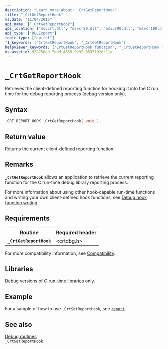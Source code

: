 ```yaml
---
description: "Learn more about: _CrtGetReportHook"
title: "_CrtGetReportHook"
ms.date: "11/04/2016"
api_name: ["_CrtGetReportHook"]
api_location: ["msvcrt.dll", "msvcr80.dll", "msvcr90.dll", "msvcr100.dll", "msvcr100_clr0400.dll", "msvcr110.dll", "msvcr110_clr0400.dll", "msvcr120.dll", "msvcr120_clr0400.dll", "ucrtbase.dll"]
api_type: ["DLLExport"]
topic_type: ["apiref"]
f1_keywords: ["CrtGetReportHook", "_CrtGetReportHook"]
helpviewer_keywords: ["CrtGetReportHook function", "_CrtGetReportHook function"]
ms.assetid: 922758ed-7edd-4359-9c92-0535192dc11a
---
```

# `_CrtGetReportHook`

Retrieves the client-defined reporting function for hooking it into the C run time for the debug reporting process (debug version only).

## Syntax

```C
_CRT_REPORT_HOOK _CrtGetReportHook( void );
```

## Return value

Returns the current client-defined reporting function.

## Remarks

**`_CrtGetReportHook`** allows an application to retrieve the current reporting function for the C run-time debug library reporting process.

For more information about using other hook-capable run-time functions and writing your own client-defined hook functions, see [Debug hook function writing](../crt-debugging-techniques.md#debug-hook-function-writing).

## Requirements

| Routine | Required header |
|---|---|
| **`_CrtGetReportHook`** | \<crtdbg.h> |

For more compatibility information, see [Compatibility](../compatibility.md).

## Libraries

Debug versions of [C run-time libraries](../crt-library-features.md) only.

## Example

For a sample of how to use `_CrtSetReportHook`, see [`report`](https://github.com/Microsoft/VCSamples/tree/master/VC2010Samples/crt/report).

## See also

[Debug routines](../debug-routines.md)\
[`_CrtSetReportHook`](crtsetreporthook.md)
